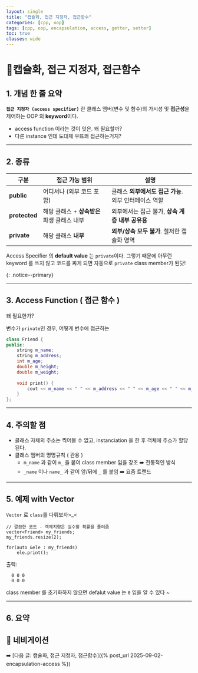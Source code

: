 ```yaml
---
layout: single
title: "캡슐화, 접근 지정자, 접근함수"
categories: [cpp, oop]
tags: [cpp, oop, encapsulation, access, getter, setter]
toc: true
classes: wide
---
```


# 💟캡슐화, 접근 지정자, 접근함수

## 1. 개념 한 줄 요약

**`접근 지정자 (access specifier)`** 란 클래스 맴버(변수 및 함수)의 가시성 및 **접근성**을 제어하는 OOP 의 **keyword**이다.

- access function 이라는 것이 잇은. 왜 필요할까?  
- 다른 instance 인데 도대체 우뜨쾌 접근하는거지?  

------

## 2. 종류

| 구분          | 접근 가능 범위                              | 설명                                                  |
| ------------- | ------------------------------------------- | ----------------------------------------------------- |
| **public**    | 어디서나 (외부 코드 포함)                   | 클래스 **외부에서도 접근 가능**. 외부 인터페이스 역할 |
| **protected** | 해당 클래스 + **상속받은** 파생 클래스 내부 | 외부에서는 접근 불가, **상속 계층 내부 공유용**       |
| **private**   | 해당 클래스 **내부**                        | **외부/상속 모두 불가**. 철저한 캡슐화 영역           |

Access Specifier 의 **default value** 는 `private`이다. 그렇기 때문에 아무런 keyword 를 쓰지 않고 코드를 짜게 되면 자동으로 `private` class member가 된닷!

{: .notice--primary}

------

## 3. Access Function ( 접근 함수 )

왜 필요한가?

변수가 `private`인 경우, 어떻게 변수에 접근하는

```c++
class Friend {
public:
    string m_name;
 	string m_address;
 	int m_age;
 	double m_height;
 	double m_weight;
   
    void print() {
        cout << m_name << " " << m_address << " " << m_age << " " << m_height << " " << m_weight << endl;
    }
};
```

------

## 4. 주의할 점

- 클래스 자체의 주소는 찍어볼 수 없고, instanciation 을 한 후 객체에 주소가 할당된다.
- 클래스 맴버의 명명규칙 ( 관용 )
  - `m_name` 과 같이  `m_` 을 붙여 class member 임을 강조 ➡️ 전통적인 방식
  - `_name` 이나 `name_` 과 같이 앞/뒤에 `_` 를 붙임 ➡️ 요즘 트랜드


------

## 5. 예제 with Vector

`Vector` 로 `class`를 다뤄보자>_<

```
// 깔끔한 코드 - 객체지향은 실수할 확률을 줄여줌
vector<Friend> my_friends;
my_friends.resize(2);

for(auto &ele : my_friends)
    ele.print();
```

출력:

```
  0 0 0
  0 0 0
```

class member 를 초기화하지 않으면 defalut value 는 `0` 임을 알 수 있다 ~

------

## 6. 요약



## 📌 네비게이션

➡️ [다음 글: 캡슐화, 접근 지정자, 접근함수]({% post_url 2025-09-02-encapsulation-access %})